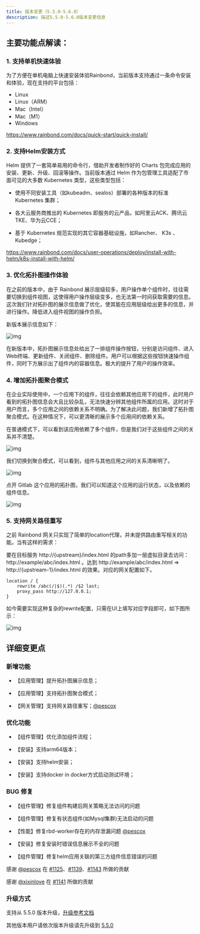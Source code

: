 ```yaml
---
title: 版本变更（5.5.0-5.6.0）
description: 描述5.5.0-5.6.0版本变更信息
---
```

## 主要功能点解读：

### 1. 支持单机快速体验

为了方便在单机电脑上快速安装体验Rainbond，当前版本支持通过一条命令安装和体验，现在支持的平台包括：

- Linux
- Linux（ARM）
- Mac（Intel）
- Mac（M1）
- Windows

https://www.rainbond.com/docs/quick-start/quick-install/

### 2. 支持Helm安装方式

Helm 提供了一套简单易用的命令行，借助开发者制作好的 Charts 包完成应用的安装、更新、升级、回滚等操作。当前版本通过 Helm 作为包管理工具适配了市面可见的大多数 Kubernetes 类型，这些类型包括：

- 使用不同安装工具（如kubeadm、sealos）部署的各种版本的标准 Kubernetes 集群；

- 各大云服务商推出的 Kubernetes 即服务的云产品，如阿里云ACK、腾讯云TKE、华为云CCE；

- 基于 Kubernetes 规范实现的其它容器基础设施，如Rancher、 K3s 、Kubedge；

https://www.rainbond.com/docs/user-operations/deploy/install-with-helm/k8s-install-with-helm/

### 3. 优化拓扑图操作体验

在之前的版本中，由于 Rainbond 展示层级较多，用户操作单个组件时，往往需要切换到组件视图，这使得用户操作层级变多，也无法第一时间获取需要的信息。这次我们针对拓扑图的展示信息做了优化，使其能在应用层级给出更多的信息，并进行操作。降低进入组件视图的操作负担。

新版本展示信息如下：

![img](https://grstatic.oss-cn-shanghai.aliyuncs.com/docs/5.6/community/change/topology-detail.png)

在新版本中，拓扑图展示信息处给出了一排组件操作按钮，分别是访问组件、进入Web终端、更新组件、关闭组件、删除组件。用户可以根据这些按钮快速操作组件，同时下方展示出了组件内的容器信息。极大的提升了用户的操作效率。

### 4. 增加拓扑图聚合模式

在企业实际使用中，一个应用下的组件，往往会依赖其他应用下的组件，此时用户看到的拓扑图信息会大且比较杂乱，无法快速分辨其他组件所属的应用。这时对于用户而言，多个应用之间的依赖关系不明确。为了解决此问题，我们新增了拓扑图聚合模式。在这种情况下，可以更清晰的展示多个应用间的依赖关系。

在普通模式下，可以看到该应用依赖了多个组件，但是我们对于这些组件之间的关系并不清楚。

![img](https://grstatic.oss-cn-shanghai.aliyuncs.com/docs/5.6/community/change/topology-normal.png)

我们切换到聚合模式，可以看到，组件与其他应用之间的关系清晰明了。

![img](https://grstatic.oss-cn-shanghai.aliyuncs.com/docs/5.6/community/change/topology-polymerization.png)

点开 Gitlab 这个应用的拓扑图，我们可以知道这个应用的运行状态，以及依赖的组件信息。

![img](https://grstatic.oss-cn-shanghai.aliyuncs.com/docs/5.6/community/change/topology-polymerization.png)

### 5. 支持网关路径重写

之前 Rainbond 网关只实现了简单的location代理，并未提供路由重写相关的功能。当有这样的需求：

要在目标服务 http://{upstream}/index.html 的path多加一层虚拟目录去访问：http://example/abc/index.html 。达到 http://example/abc/index.html => http://{upstream-1}/index.html 的效果。对应的网关配置如下。

```Nginx
location / {
    rewrite /abc(/|$)(.*) /$2 last;
    proxy_pass http://127.0.0.1;
}
```

如今需要实现这种复杂的rewrite配置，只需在UI上填写对应字段即可，如下图所示：

![img](https://grstatic.oss-cn-shanghai.aliyuncs.com/docs/5.6/community/change/path-rewrite.png)

### 

## 详细变更点

### 新增功能

- 【应用管理】提升拓扑图展示信息；

- 【应用管理】支持拓扑图聚合模式；

- 【网关管理】支持网关路径重写；[@pescox](https://github.com/pescox)

### 优化功能

- 【组件管理】优化添加组件流程；

- 【安装】支持arm64版本；

- 【安装】支持helm安装；

- 【安装】支持docker in docker方式启动测试环境；

### BUG 修复

- 【组件管理】修复组件构建后网关策略无法访问的问题

- 【组件管理】修复有状态组件(如Mysql集群)无法启动的问题

- 【性能】修复rbd-worker存在的内存泄漏问题 [@pescox](https://github.com/pescox)

- 【安装】修复安装时错误信息展示不全的问题

- 【组件管理】修复helm应用关联的第三方组件信息错误的问题

感谢 [@pescox](https://github.com/pescox) 在 [#1125](https://github.com/goodrain/rainbond/issues/1125)、[#1139](https://github.com/goodrain/rainbond/issues/1139)、[#1143](https://github.com/goodrain/rainbond/issues/1143) 所做的贡献

感谢 [@xixinlove](https://github.com/xixinlove) 在 [#1141](https://github.com/goodrain/rainbond/issues/1141) 所做的贡献

### 升级方式

支持从 5.5.0 版本升级，[升级参考文档](/docs/upgrade/5.6.0-upgrade/)

其他版本用户请依次版本升级请先升级到 [5.5.0](/docs/upgrade/5.5.0-upgrade/)
